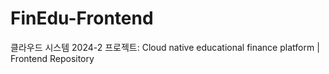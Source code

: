 # FinEdu-Frontend
클라우드 시스템 2024-2 프로젝트: Cloud native educational finance platform | Frontend Repository